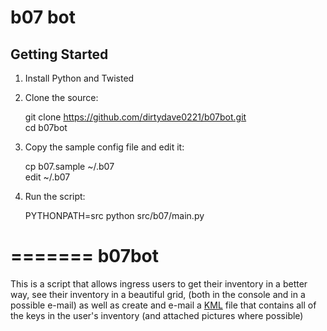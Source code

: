 # b07 bot

## Getting Started

1. Install Python and Twisted
2. Clone the source:

   git clone https://github.com/dirtydave0221/b07bot.git  
   cd b07bot  

3. Copy the sample config file and edit it:

   cp b07.sample ~/.b07  
   edit ~/.b07  

4. Run the script:

   PYTHONPATH=src python src/b07/main.py



=======
b07bot
======

This is a script that allows ingress users to get their inventory in a better way, 
see their inventory in a beautiful grid, (both in the console and in a possible e-mail)
as well as create and e-mail a [KML](https://developers.google.com/kml/documentation/) file 
that contains all of the keys in the user's inventory (and attached pictures where possible)
